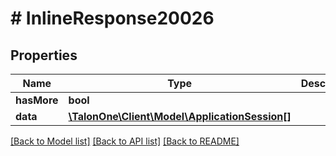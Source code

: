# # InlineResponse20026

## Properties

Name | Type | Description | Notes
------------ | ------------- | ------------- | -------------
**hasMore** | **bool** |  | [optional] 
**data** | [**\TalonOne\Client\Model\ApplicationSession[]**](ApplicationSession.md) |  | 

[[Back to Model list]](../../README.md#documentation-for-models) [[Back to API list]](../../README.md#documentation-for-api-endpoints) [[Back to README]](../../README.md)


